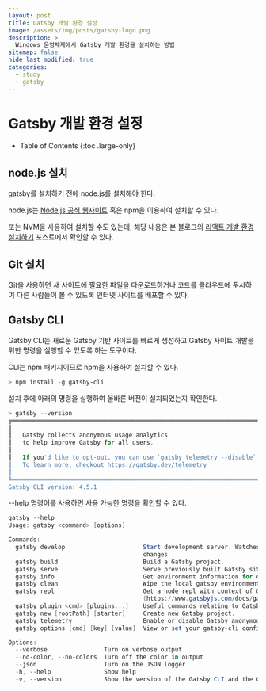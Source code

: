 ```yaml
---
layout: post
title: Gatsby 개발 환경 설정
image: /assets/img/posts/gatsby-logo.png
description: >
  Windows 운영체제에서 Gatsby 개발 환경을 설치하는 방법
sitemap: false
hide_last_modified: true
categories:
  - study
  - gatsby
---
```


# Gatsby 개발 환경 설정

- Table of Contents
{:toc .large-only}

## node.js 설치

gatsby를 설치하기 전에 node.js를 설치해야 한다.

node.js는 [Node.js 공식 웹사이트](https://nodejs.org/) 혹은 npm을 이용하여 설치할 수 있다.

또는 NVM을 사용하여 설치할 수도 있는데, 해당 내용은 본 블로그의 [리액트 개발 환경 설치하기](/study/react/2022-01-12-study-react-post1/#nvmnode-version-manager%EC%9C%BC%EB%A1%9C-nodejs-%EC%84%A4%EC%B9%98) 포스트에서 확인할 수 있다.

## Git 설치

Git을 사용하면 새 사이트에 필요한 파일을 다운로드하거나 코드를 클라우드에 푸시하여 다른 사람들이 볼 수 있도록 인터넷 사이트를 배포할 수 있다.

## Gatsby CLI

Gatsby CLI는 새로운 Gatsby 기반 사이트를 빠르게 생성하고 Gatsby 사이트 개발을 위한 명령을 실행할 수 있도록 하는 도구이다.

CLI는 npm 패키지이므로 npm을 사용하여 설치할 수 있다.

```powershell
> npm install -g gatsby-cli
```

설치 후에 아래의 명령을 실행하여 올바른 버전이 설치되었는지 확인한다.

```powershell
> gatsby --version
╔════════════════════════════════════════════════════════════════════════╗
║                                                                        ║
║   Gatsby collects anonymous usage analytics                            ║
║   to help improve Gatsby for all users.                                ║
║                                                                        ║
║   If you'd like to opt-out, you can use `gatsby telemetry --disable`   ║
║   To learn more, checkout https://gatsby.dev/telemetry                 ║
║                                                                        ║
╚════════════════════════════════════════════════════════════════════════╝
Gatsby CLI version: 4.5.1
```

--help 명령어를 사용하면 사용 가능한 명령을 확인할 수 있다.

```powershell
gatsby --help
Usage: gatsby <command> [options]

Commands:
  gatsby develop                      Start development server. Watches files, rebuilds, and hot reloads if something
                                      changes
  gatsby build                        Build a Gatsby project.
  gatsby serve                        Serve previously built Gatsby site.
  gatsby info                         Get environment information for debugging and issue reporting
  gatsby clean                        Wipe the local gatsby environment including built assets and cache
  gatsby repl                         Get a node repl with context of Gatsby environment, see
                                      (https://www.gatsbyjs.com/docs/gatsby-repl/)
  gatsby plugin <cmd> [plugins...]    Useful commands relating to Gatsby plugins
  gatsby new [rootPath] [starter]     Create new Gatsby project.
  gatsby telemetry                    Enable or disable Gatsby anonymous analytics collection.
  gatsby options [cmd] [key] [value]  View or set your gatsby-cli configuration settings.

Options:
  --verbose                Turn on verbose output                                             [boolean] [default: false]
  --no-color, --no-colors  Turn off the color in output                                       [boolean] [default: false]
  --json                   Turn on the JSON logger                                            [boolean] [default: false]
  -h, --help               Show help                                                                           [boolean]
  -v, --version            Show the version of the Gatsby CLI and the Gatsby package in the current project    [boolean]
```


